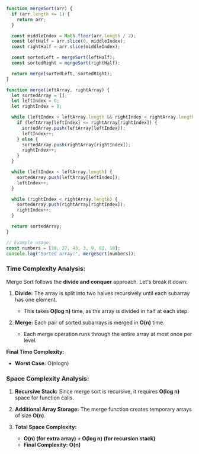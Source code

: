 ```javascript
function mergeSort(arr) {
  if (arr.length <= 1) {
    return arr;
  }

  const middleIndex = Math.floor(arr.length / 2);
  const leftHalf = arr.slice(0, middleIndex);
  const rightHalf = arr.slice(middleIndex);

  const sortedLeft = mergeSort(leftHalf);
  const sortedRight = mergeSort(rightHalf);

  return merge(sortedLeft, sortedRight);
}

function merge(leftArray, rightArray) {
  let sortedArray = [];
  let leftIndex = 0;
  let rightIndex = 0;

  while (leftIndex < leftArray.length && rightIndex < rightArray.length) {
    if (leftArray[leftIndex] <= rightArray[rightIndex]) {
      sortedArray.push(leftArray[leftIndex]);
      leftIndex++;
    } else {
      sortedArray.push(rightArray[rightIndex]);
      rightIndex++;
    }
  }

  while (leftIndex < leftArray.length) {
    sortedArray.push(leftArray[leftIndex]);
    leftIndex++;
  }

  while (rightIndex < rightArray.length) {
    sortedArray.push(rightArray[rightIndex]);
    rightIndex++;
  }

  return sortedArray;
}

// Example usage:
const numbers = [38, 27, 43, 3, 9, 82, 10];
console.log("Sorted array:", mergeSort(numbers));
```

### **Time Complexity Analysis:**

Merge Sort follows the **divide and conquer** approach. Let's break it down:

1.  **Divide:** The array is split into two halves recursively until each subarray has one element.

    - This takes **O(log n)** time, as the array is divided in half at each step.

2.  **Merge:** Each pair of sorted subarrays is merged in **O(n)** time.

    - Each merge operation runs through the entire array at most once per level.

**Final Time Complexity:**

- **Worst Case:** O(nlogn)

### **Space Complexity Analysis:**

1.  **Recursive Stack:** Since merge sort is recursive, it requires **O(log n)** space for function calls.
2.  **Additional Array Storage:** The merge function creates temporary arrays of size **O(n)**.
3.  **Total Space Complexity:**

    - **O(n) (for extra array) + O(log n) (for recursion stack)**
    - **Final Complexity:** **O(n)**
